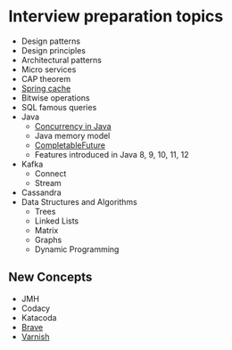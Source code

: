 
# Interview preparation topics

- Design patterns
- Design principles
- Architectural patterns
- Micro services
- CAP theorem
- [Spring cache](https://howtodoinjava.com/spring-boot2/spring-boot-cache-example/)
- Bitwise operations
- SQL famous queries
- Java
  - [Concurrency in Java](http://tutorials.jenkov.com/java-util-concurrent/index.html)
  - Java memory model
  - [CompletableFuture](https://www.callicoder.com/java-8-completablefuture-tutorial/)
  - Features introduced in Java 8, 9, 10, 11, 12
- Kafka
  - Connect
  - Stream
- Cassandra
- Data Structures and Algorithms
	- Trees
    - Linked Lists
    - Matrix
    - Graphs
    - Dynamic Programming


## New Concepts
- JMH
- Codacy
- Katacoda
- [Brave](https://github.com/openzipkin/brave)
- [Varnish](https://varnish-cache.org/intro/)
